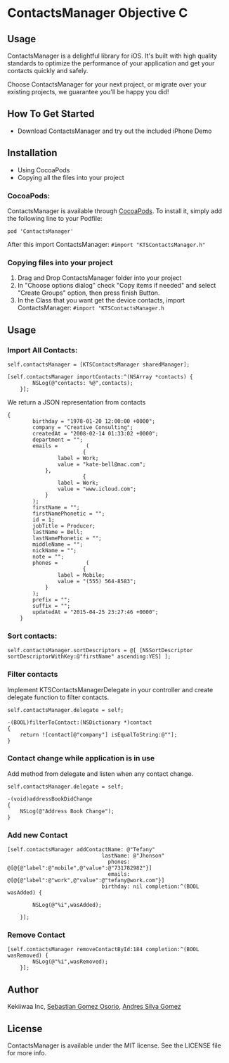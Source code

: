 # ContactsManager Objective C

## Usage

ContactsManager is a delightful library for iOS. It's built with high quality standards to optimize the performance of your application and get your contacts quickly and safely.

Choose ContactsManager for your next project, or migrate over your existing projects, we guarantee you'll be happy you did!

## How To Get Started

* Download ContactsManager and try out the included iPhone Demo

## Installation

* Using CocoaPods
* Copying all the files into your project

### CocoaPods:
ContactsManager is available through [CocoaPods](http://cocoapods.org). To install
it, simply add the following line to your Podfile:

    pod 'ContactsManager'

After this import ContactsManager: 
```#import "KTSContactsManager.h"```

### Copying files into your project

1. Drag and Drop ContactsManager folder into your project
2. In "Choose options dialog" check "Copy items if needed" and select "Create Groups" option, then press finish Button.
3. In the Class that you want get the device contacts, import ContactsManager: 
```#import "KTSContactsManager.h```

## Usage

### Import All Contacts:
```
self.contactsManager = [KTSContactsManager sharedManager];

[self.contactsManager importContacts:^(NSArray *contacts) {
        NSLog(@"contacts: %@",contacts);
    }];
```

We return a JSON representation from contacts

```
{
        birthday = "1978-01-20 12:00:00 +0000";
        company = "Creative Consulting";
        createdAt = "2008-02-14 01:33:02 +0000";
        department = "";
        emails =         (
                        {
                label = Work;
                value = "kate-bell@mac.com";
            },
                        {
                label = Work;
                value = "www.icloud.com";
            }
        );
        firstName = "";
        firstNamePhonetic = "";
        id = 1;
        jobTitle = Producer;
        lastName = Bell;
        lastNamePhonetic = "";
        middleName = "";
        nickName = "";
        note = "";
        phones =         (
                        {
                label = Mobile;
                value = "(555) 564-8583";
            }
        );
        prefix = "";
        suffix = "";
        updatedAt = "2015-04-25 23:27:46 +0000";
    }
```
### Sort contacts:

```
self.contactsManager.sortDescriptors = @[ [NSSortDescriptor sortDescriptorWithKey:@"firstName" ascending:YES] ];
```

### Filter contacts
Implement KTSContactsManagerDelegate in your controller and create delegate function to filter contacts.

```
self.contactsManager.delegate = self;

-(BOOL)filterToContact:(NSDictionary *)contact
{
    return ![contact[@"company"] isEqualToString:@""];
}
```

### Contact change while application is in use
Add method from delegate and listen when any contact change.

```
self.contactsManager.delegate = self;

-(void)addressBookDidChange
{
    NSLog(@"Address Book Change");
}
```

### Add new Contact
```
[self.contactsManager addContactName: @"Tefany"
                              lastName: @"Jhonson"
                                phones: @[@{@"label":@"mobile",@"value":@"731782982"}]
                                emails: @[@{@"label":@"work",@"value":@"tefany@work.com"}]
                              birthday: nil completion:^(BOOL wasAdded) {
                                  
        NSLog(@"%i",wasAdded);
                                  
    }];
```

### Remove Contact
```
[self.contactsManager removeContactById:184 completion:^(BOOL wasRemoved) {
        NSLog(@"%i",wasRemoved);
    }];
```

## Author

Kekiiwaa Inc, 
[Sebastian Gomez Osorio](https://github.com/sebastian989),
[Andres Silva Gomez](https://github.com/andresilvagomez)

## License

ContactsManager is available under the MIT license. See the LICENSE file for more info.

